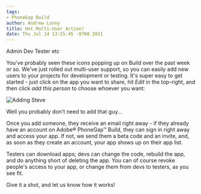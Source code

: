```yaml
---
tags:
- PhoneGap Build
author: Andrew Lunny
title: Hot Multi-User Action!
date: Thu Jul 14 13:55:45 -0700 2011
---
```


Admin Dev Tester etc

You've probably seen these icons popping up on Build over the past week or so. We've just rolled out multi-user support, so you can easily add new users to your projects for development or testing. It's super easy to get started - just click on the app you want to share, hit _Edit_ in the top-right, and then click _add this person_ to choose whoever you want:

![Adding Steve](/blog/uploads/build/multi-user/add_person.png)

Well you probably don't need to add that guy...

<!-- end-slug -->

Once you add someone, they receive an email right away - if they already have an account on Adobe® PhoneGap™ Build, they can sign in right away and access your app. If not, we send them a beta code and an invite, and, as soon as they create an account, your app shows up on their app list.

Testers can download apps; devs can change the code, rebuild the app, and do anything short of deleting the app. You can of course revoke people's access to your app, or change them from devs to testers, as you see fit.

Give it a shot, and let us know how it works!
